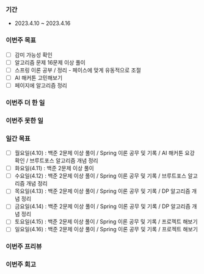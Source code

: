 ### 기간
* 2023.4.10 ~ 2023.4.16

### 이번주 목표
- [ ] 감미 가능성 확인
- [ ] 알고리즘 문제 16문제 이상 풀이
- [ ] 스프링 이론 공부 / 정리 - 페이스에 맞게 유동적으로 조절
- [ ] AI 해커톤 고민해보기
- [ ] 페이지에 알고리즘 정리

### 이번주 더 한 일

### 이번주 못한 일

### 일간 목표
- [ ] 월요일(4.10) : 백준 2문제 이상 풀이 / Spring 이론 공무 및 기록 / AI 해커톤 요강 확인 / 브루트포스 알고리즘 개념 정리
- [ ] 화요일(4.11) : 백준 2문제 이상 풀이
- [ ] 수요일(4.12) : 백준 2문제 이상 풀이 / Spring 이론 공무 및 기록 / 브루트포스 알고리즘 개념 정리
- [ ] 목요일(4.13) : 백준 2문제 이상 풀이 / Spring 이론 공무 및 기록 / DP 알고리즘 개념 정리
- [ ] 금요일(4.14) : 백준 2문제 이상 풀이 / Spring 이론 공무 및 기록 / DP 알고리즘 개념 정리
- [ ] 토요일(4.15) : 백준 2문제 이상 풀이 / Spring 이론 공무 및 기록 / 프로젝트 해보기
- [ ] 일요일(4.16) : 백준 2문제 이상 풀이 / Spring 이론 공무 및 기록 / 프로젝트 해보기

### 이번주 프리뷰

### 이번주 회고

